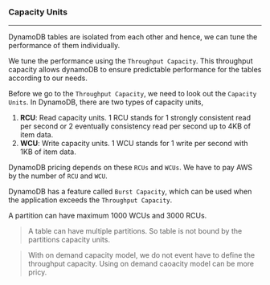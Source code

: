 ### Capacity Units

---

DynamoDB tables are isolated from each other and hence, we can tune the performance of them individually.

We tune the performance using the `Throughput Capacity`. This throughput capacity allows dynamoDB to ensure predictable performance for the tables according to our needs.

Before we go to the `Throughput Capacity`, we need to look out the `Capacity Units`. In DynamoDB, there are two types of capacity units,

1. **RCU**: Read capacity units. 1 RCU stands for 1 strongly consistent read per second or 2 eventually consistency read per second up to 4KB of item data.
2. **WCU**: Write capacity units. 1 WCU stands for 1 write per second with 1KB of item data.

DynamoDB pricing depends on these `RCUs` and `WCUs`. We have to pay AWS by the number of `RCU` and `WCU`.

DynamoDB has a feature called `Burst Capacity`, which can be used when the application exceeds the `Throughput Capacity`.

A partition can have maximum 1000 WCUs and 3000 RCUs.

> A table can have multiple partitions. So table is not bound by the partitions capacity units.

> With on demand capacity model, we do not event have to define the throughput capacity. Using on demand caoacity model can be more pricy.

